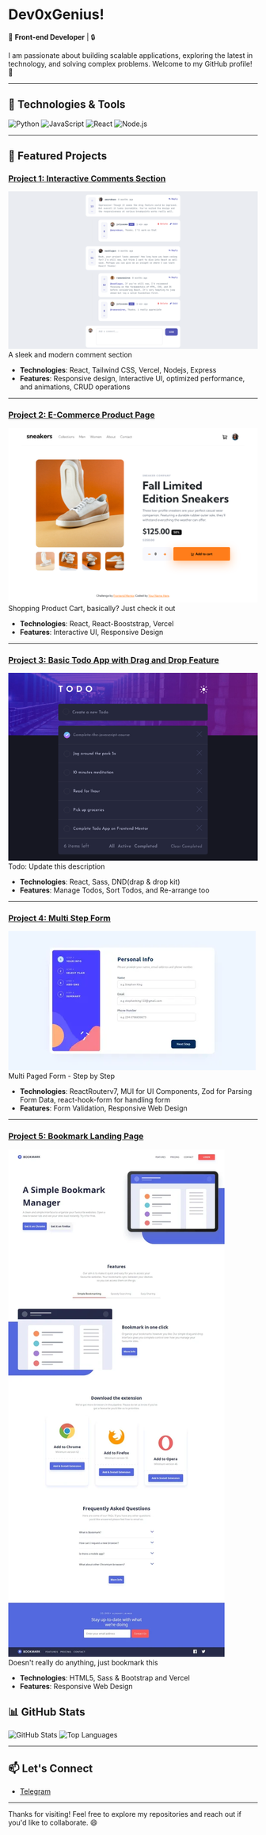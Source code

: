 # Dev0xGenius!

🚀 **Front-end Developer** | 🔒 

I am passionate about building scalable applications, exploring the latest in technology, and solving complex problems. Welcome to my GitHub profile! 🌟

---

## 🔧 Technologies & Tools
![Python](https://img.shields.io/badge/-Python-3776AB?style=flat&logo=python&logoColor=white)
![JavaScript](https://img.shields.io/badge/-JavaScript-F7DF1E?style=flat&logo=javascript&logoColor=black)
![React](https://img.shields.io/badge/-React-61DAFB?style=flat&logo=react&logoColor=black)
![Node.js](https://img.shields.io/badge/-Node.js-339933?style=flat&logo=node.js&logoColor=white)

---

## 🌟 Featured Projects

### [Project 1: Interactive Comments Section](https://interactive-comments-section-opal.vercel.app/)
![Screenshot](Screenshot%202025-06-28%20at%2010-51-11%20Interactive%20Comment%20Section.png)  
A sleek and modern comment section

- **Technologies**: React, Tailwind CSS, Vercel, Nodejs, Express
- **Features**: Responsive design, Interactive UI, optimized performance, and animations, CRUD operations

---

### [Project 2: E-Commerce Product Page](https://ecommerce-product-page-drab-five.vercel.app/)
![Screenshot](download2.png)
Shopping Product Cart, basically? Just check it out

- **Technologies**: React, React-Booststrap, Vercel
- **Features**: Interactive UI, Responsive Design

---

### [Project 3: Basic Todo App with Drag and Drop Feature](https://dev0xgenius-todo-app.vercel.app/)
![Screenshot](todoapp.png)  
Todo: Update this description

- **Technologies**: React, Sass, DND(drap & drop kit)
- **Features**: Manage Todos, Sort Todos, and Re-arrange too

---

### [Project 4: Multi Step Form](https://multi-step-form-theta-lovat.vercel.app/)
![Screenshot](multi-step-form.webp)  
Multi Paged Form - Step by Step 

- **Technologies**: ReactRouterv7, MUI for UI Components, Zod for Parsing Form Data, react-hook-form for handling form
- **Features**: Form Validation, Responsive Web Design

---


### [Project 5: Bookmark Landing Page]([https://](https://bookmark-landing-page-lime.vercel.app/))
![Screenshot](landing-page.webp)  
Doesn't really do anything, just bookmark this

- **Technologies**: HTML5, Sass & Bootstrap and Vercel
- **Features**: Responsive Web Design

## 📊 GitHub Stats

![GitHub Stats](https://github-readme-stats.vercel.app/api?username=dev0xgenius&show_icons=true&theme=radical)
![Top Languages](https://github-readme-stats.vercel.app/api/top-langs/?username=dev0xgenius&layout=compact&theme=radical)

---

## 📫 Let's Connect
- [Telegram](https://t.me/dev_0xg3nius)

---

Thanks for visiting! Feel free to explore my repositories and reach out if you'd like to collaborate. 😄
